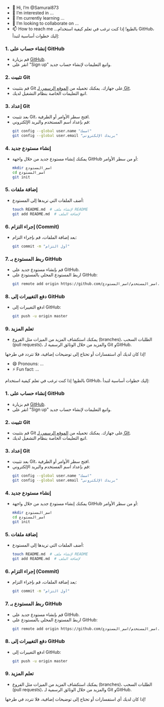 - 👋 Hi, I’m @Samurai873
- 👀 I’m interested in ...
- 🌱 I’m currently learning ...
- 💞️ I’m looking to collaborate on ...
- 📫 How to reach me ...بالطبع! إذا كنت ترغب في تعلم كيفية استخدام GitHub، إليك خطوات أساسية لتبدأ:

### 1. إنشاء حساب على GitHub
- قم بزيارة [GitHub](https://github.com).
- انقر على "Sign up" واتبع التعليمات لإنشاء حساب جديد.

### 2. تثبيت Git
- قم بتثبيت Git على جهازك. يمكنك تحميله من [الموقع الرسمي لـ Git](https://git-scm.com/downloads).
- اتبع التعليمات الخاصة بنظام التشغيل لديك.

### 3. إعداد Git
- بعد تثبيت Git، افتح سطر الأوامر أو الطرفية.
- قم بإعداد اسم المستخدم والبريد الإلكتروني:
  ```bash
  git config --global user.name "اسمك"
  git config --global user.email "بريدك الإلكتروني"
  ```

### 4. إنشاء مستودع جديد
- يمكنك إنشاء مستودع جديد من خلال واجهة GitHub أو من سطر الأوامر:
  ```bash
  mkdir اسم_المستودع
  cd اسم_المستودع
  git init
  ```

### 5. إضافة ملفات
- أضف الملفات التي تريدها إلى المستودع:
  ```bash
  touch README.md  # لإنشاء ملف README
  git add README.md  # لإضافة الملف
  ```

### 6. إجراء التزام (Commit)
- بعد إضافة الملفات، قم بإجراء التزام:
  ```bash
  git commit -m "أول التزام"
  ```

### 7. ربط المستودع بـ GitHub
- قم بإنشاء مستودع جديد على GitHub.
- اربط المستودع المحلي بالمستودع على GitHub:
  ```bash
  git remote add origin https://github.com/اسم_المستخدم/اسم_المستودع.git
  ```

### 8. دفع التغييرات إلى GitHub
- ادفع التغييرات إلى GitHub:
  ```bash
  git push -u origin master
  ```

### 9. تعلم المزيد
- يمكنك استكشاف المزيد من الميزات مثل الفروع (branches)، الطلبات السحب (pull requests)، والمزيد من خلال الوثائق الرسمية لـ Git وGitHub.

إذا كان لديك أي استفسارات أو تحتاج إلى توضيحات إضافية، فلا تتردد في طرحها!
- 😄 Pronouns: ...
- ⚡ Fun fact: ...

<!---
Samurai873/Samurai873 is a ✨ special ✨ repository because its `README.md` (this file) appears on your GitHub profile.
You can click the Preview link to take a look at your changes.
--->
بالطبع! إذا كنت ترغب في تعلم كيفية استخدام GitHub، إليك خطوات أساسية لتبدأ:

### 1. إنشاء حساب على GitHub
- قم بزيارة [GitHub](https://github.com).
- انقر على "Sign up" واتبع التعليمات لإنشاء حساب جديد.

### 2. تثبيت Git
- قم بتثبيت Git على جهازك. يمكنك تحميله من [الموقع الرسمي لـ Git](https://git-scm.com/downloads).
- اتبع التعليمات الخاصة بنظام التشغيل لديك.

### 3. إعداد Git
- بعد تثبيت Git، افتح سطر الأوامر أو الطرفية.
- قم بإعداد اسم المستخدم والبريد الإلكتروني:
  ```bash
  git config --global user.name "اسمك"
  git config --global user.email "بريدك الإلكتروني"
  ```

### 4. إنشاء مستودع جديد
- يمكنك إنشاء مستودع جديد من خلال واجهة GitHub أو من سطر الأوامر:
  ```bash
  mkdir اسم_المستودع
  cd اسم_المستودع
  git init
  ```

### 5. إضافة ملفات
- أضف الملفات التي تريدها إلى المستودع:
  ```bash
  touch README.md  # لإنشاء ملف README
  git add README.md  # لإضافة الملف
  ```

### 6. إجراء التزام (Commit)
- بعد إضافة الملفات، قم بإجراء التزام:
  ```bash
  git commit -m "أول التزام"
  ```

### 7. ربط المستودع بـ GitHub
- قم بإنشاء مستودع جديد على GitHub.
- اربط المستودع المحلي بالمستودع على GitHub:
  ```bash
  git remote add origin https://github.com/اسم_المستخدم/اسم_المستودع.git
  ```

### 8. دفع التغييرات إلى GitHub
- ادفع التغييرات إلى GitHub:
  ```bash
  git push -u origin master
  ```

### 9. تعلم المزيد
- يمكنك استكشاف المزيد من الميزات مثل الفروع (branches)، الطلبات السحب (pull requests)، والمزيد من خلال الوثائق الرسمية لـ Git وGitHub.

إذا كان لديك أي استفسارات أو تحتاج إلى توضيحات إضافية، فلا تتردد في طرحها!
